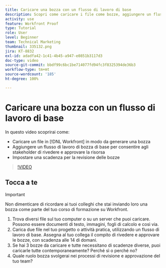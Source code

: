 ```yaml
---
title: Caricare una bozza con un flusso di lavoro di base
description: Scopri come caricare i file come bozze, aggiungere un flusso di lavoro di bozza di base per la revisione e l’approvazione degli stakeholder e impostare le scadenze per la revisione delle bozze in  [!DNL Workfront].
activity: use
feature: Workfront Proof
type: Tutorial
role: User
level: Beginner
team: Technical Marketing
thumbnail: 335132.png
jira: KT-8832
exl-id: adadfa42-1c41-4b45-a947-e0851b3117d3
doc-type: video
source-git-commit: bbdf99c6bc1be714077fd94fc3f8325394de36b3
workflow-type: tm+mt
source-wordcount: '185'
ht-degree: 100%

---
```


# Caricare una bozza con un flusso di lavoro di base

In questo video scoprirai come:

* Caricare un file in [!DNL Workfront] in modo da generare una bozza
* Aggiungere un flusso di lavoro di bozza di base per consentire agli stakeholder di rivedere e approvare la risorsa
* Impostare una scadenza per la revisione delle bozze

>[!VIDEO](https://video.tv.adobe.com/v/335132/?quality=12&learn=on&enablevpops=1)

## Tocca a te

>[!IMPORTANT]
>
>Non dimenticare di ricordare ai tuoi colleghi che stai inviando loro una bozza come parte del tuo corso di formazione su Workfront.


1. Trova diversi file sul tuo computer o su un server che puoi caricare. Possono essere documenti di testo, immagini, fogli di calcolo e così via.
1. Carica due file nel tuo progetto o attività pratica, utilizzando un flusso di lavoro di base. Assegna al tuo collega il compito di rivedere e approvare le bozze, con scadenza alle 14 di domani.
1. Se hai 3 bozze da caricare e tutte necessitano di scadenze diverse, puoi caricarle tutte contemporaneamente? Perché sì o perché no?
1. Quale ruolo bozza svolgerai nei processi di revisione e approvazione del tuo team?

<!--
## Learn more
* Supported proofing file types
* Configure a proof
-->

<!--
## Guides
* Plan a basic workflow worksheet
* Upload proofs in Workfront
-->
